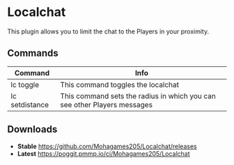 # Localchat

This plugin allows you to limit the chat to the Players in your proximity.

## Commands

| Command | Info |
| --- | --- |
| lc toggle | This command toggles the localchat |
| lc setdistance <distance> | This command sets the radius in which you can see other Players messages |


## Downloads 
* **Stable** https://github.com/Mohagames205/Localchat/releases
* **Latest** https://poggit.pmmp.io/ci/Mohagames205/Localchat
